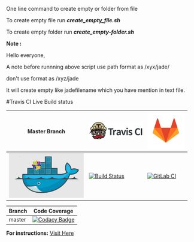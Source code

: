 One line command to create empty or folder from file

To create empty file run **_create_empty_file.sh_**

To create empty folder run **_create_empty-folder.sh_**

**Note :**

Hello everyone,

A note before runnning above script
use path format as /xyx/jade/

don't use format as /xyz/jade

It will create empty like jadefilename
which you have mention in text file.

#Travis CI Live Build status

Master Branch|[![Travis CI logo](TravisCI.png)](https://travis-ci.org)|[![GitLab CI logo](GitLabLogos.png)](https://gitlab.com/)
---|---|---
[![DockerCentOS](DockerCentOS.png)](https://travis-ci.org/hemanth22)|[![Build Status](https://travis-ci.org/hemanth22/Creating-Empty-file-or-folder.svg?branch=master)](https://travis-ci.org/hemanth22/Creating-Empty-file-or-folder)|[![GitLab CI](https://img.shields.io/travis/rust-lang/rust.svg)](https://gitlab.com/hemanth22/Creating-Empty-file-or-folder.git)

Branch | Code Coverage
---|---
master|[![Codacy Badge](https://api.codacy.com/project/badge/Grade/a7139dea454e4a46902b95ee375b07b8)](https://www.codacy.com/app/hemanth22hemu/Creating-Empty-file-or-folder?utm_source=github.com&amp;utm_medium=referral&amp;utm_content=hemanth22/Creating-Empty-file-or-folder&amp;utm_campaign=Badge_Grade)


**For instructions:** [ Visit Here ](https://hemanth22hemu.wordpress.com/2017/02/13/create-a-empty-file-or-folder-with-bash-script/)
